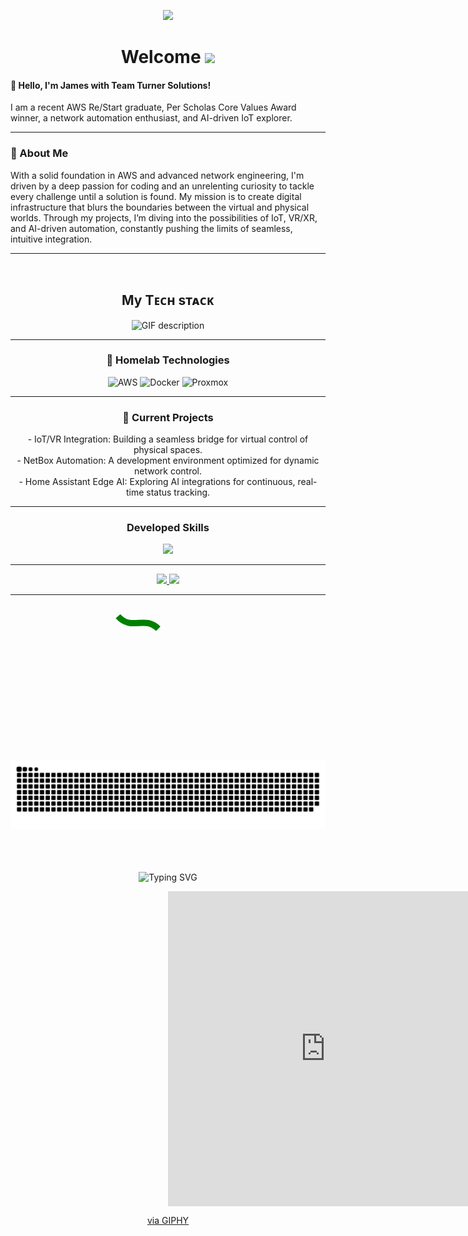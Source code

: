 <p align="center">
<a href="https://github.com/DenverCoder1/readme-typing-svg">
<img src="https://readme-typing-svg.herokuapp.com?color=E22FE4&width=380&height=28&lines=Hi👋+I'm+James+Turner;An+AWS+Solutions+Architect...&center=true"></a>
</p>
<h1 align="center">Welcome <img src="https://media.giphy.com/media/hvRJCLFzcasrR4ia7z/giphy.gif" width="40"></h1>

#### 👋 Hello, I'm James with Team Turner Solutions!
I am a recent AWS Re/Start graduate, Per Scholas Core Values Award winner, a network automation enthusiast, and AI-driven IoT explorer.

---

### 🌟 About Me
With a solid foundation in AWS and advanced network engineering, I'm driven by a deep passion for coding and an unrelenting curiosity to tackle every challenge until a solution is found. My mission is to create digital infrastructure that blurs the boundaries between the virtual and physical worlds. Through my projects, I’m diving into the possibilities of IoT, VR/XR, and AI-driven automation, constantly pushing the limits of seamless, intuitive integration.

---
</br>
<h2 align="center">My Tᴇᴄʜ sᴛᴀᴄᴋ</h2> 
<div align="center">
  <picture>
    <source media="(prefers-color-scheme: dark)" srcset="./Skills_Animation_Dark.gif">
    <img alt="GIF description" src="./Skills_Animation_White.gif">
  </picture>
</div>

---

<h3 align="center">🔧 Homelab Technologies</h3>
<p align="center">
  <img src="https://img.shields.io/badge/AWS-%23FF9900.svg?style=flat&logo=amazon-aws&logoColor=white" alt="AWS" />
  <img src="https://img.shields.io/badge/Docker-%232496ED.svg?style=flat&logo=docker&logoColor=white" alt="Docker" />
  <img src="https://img.shields.io/badge/Proxmox-%23E57000.svg?style=flat&logo=proxmox&logoColor=white" alt="Proxmox" />
</p>

---

<h3 align="center">🚀 Current Projects</h3>
<p align="center">
- IoT/VR Integration: Building a seamless bridge for virtual control of physical spaces.<br/>
- NetBox Automation: A development environment optimized for dynamic network control.<br/>
- Home Assistant Edge AI: Exploring AI integrations for continuous, real-time status tracking.<br/>
</p>

---
<h3 align="center">Developed Skills</h3>
<p align="center">
<img src="https://skillicons.dev/icons?i=java,php,dart,python,kotlin,bash,md,html,css,js,mysql,postgres,laravel,vue,pinia,gradle,flutter,tailwind,alpinejs,git,github,firebase,heroku,androidstudio,vscode,vim,idea,ai,ps,linux&perline=15" />
</p>

---

<div align="center">  
<a href="https://github.com/teamturnersolutions">
<img src="https://img.shields.io/badge/GitHub-181717.svg?style=for-the-badge&logo=GitHub&logoColor=white">
</a>
<a href="https://linkedin.com/in/teamturnersolutions">
<img src="https://img.shields.io/badge/LinkedIn-0A66C2.svg?style=for-the-badge&logo=LinkedIn&logoColor=white">
</a>  
  

---


    

<svg xmlns="http://www.w3.org/2000/svg" viewBox="0 0 100 100" width="200" height="200">
  <path id="snake" d="M10,10 C 20,20, 30,10, 40,20" fill="transparent" stroke="green" stroke-width="5">
    <animate
      attributeName="d"
      values="M10,10 C 20,20, 30,10, 40,20;
              M10,10 C 25,30, 35,5, 50,20;
              M10,10 C 20,20, 30,10, 40,20"
      dur="2s"
      repeatCount="indefinite" />
  </path>
</svg>

<br><br>
<img src="snake.svg" style="background:#161b22;">
<br><br><br><br>


<p align="center">
<img src="https://readme-typing-svg.demolab.com?font=Fira+Code&weight=600&pause=1000&color=BA48B9&background=38B965&center=true&vCenter=true&width=435&lines=Team+Turner+Solutions" alt="Typing SVG" /></a>
</p>



<div style="width:100%;height:0;padding-bottom:100%;position:relative;">
<iframe src="https://giphy.com/embed/bGgsc5mWoryfgKBx1u" width="100%" height="100%" style="position:absolute" frameBorder="0" class="giphy-embed" allowFullScreen>
</iframe>
</div>
<p>
<a href="https://giphy.com/gifs/computador-gu-tecnology-bGgsc5mWoryfgKBx1u">via GIPHY</a>
</p>
